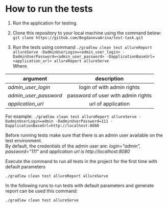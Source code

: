 # How to run the tests
1. Run the application for testing.

2. Clone this repository to your local machine using the command below: 
   <br>`git clone https://github.com/BogdanovaArina/test-task.git`
3. Run the tests using command
`./gradlew clean test allureReport allureServe -DadminUserLogin=<admin_user_login> -DadminUserPassword=<admin_user_password> -DapplicationBaseUrl=<application_url> allureReport allureServe`
<br> Where

|argument       | description           |
   | ------------- |:-------------:| 
| _admin_user_login_      | login of with admin rights | 
| _admin_user_password_     | password of user with admin rights     |  
|  _application_url_ |url of application     |

For example: 
`./gradlew clean test allureReport allureServe -DadminUserLogin=admin -DadminUserPassword=111 -DapplicationBaseUrl=http://localhost:8080`
   
Before running tests make sure that there is an admin user available on the test environment. 
<br>By default, the credentials of the admin user are: _login="admin", password="111"_ and _application url is http://localhost:8080_ 
<br>

Execute the command to run all tests in the project for the first time with default parameters

`./gradlew clean test allureReport allureServe`

In the following runs to run tests with default parameters and generate report can be used this command:

`./gradlew clean test allureServe`
